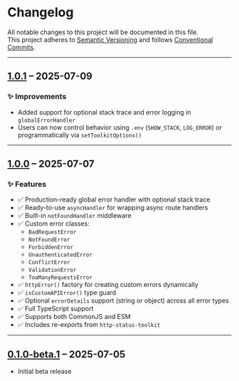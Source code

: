 # Changelog

All notable changes to this project will be documented in this file.  
This project adheres to [Semantic Versioning](https://semver.org) and follows [Conventional Commits](https://www.conventionalcommits.org).

---

## [1.0.1](https://github.com/dev-rashedin/express-error-toolkit/releases/tag/1.0.1) – 2025-07-09

### ✨ Improvements

- Added support for optional stack trace and error logging in `globalErrorHandler`
- Users can now control behavior using `.env` (`SHOW_STACK`, `LOG_ERROR`) or programmatically via `setToolkitOptions()`

---

## [1.0.0](https://github.com/dev-rashedin/express-error-toolkit/releases/tag/1.0.0) – 2025-07-07

### ✨ Features

- ✅ Production-ready global error handler with optional stack trace
- ✅ Ready-to-use `asyncHandler` for wrapping async route handlers
- ✅ Built-in `notFoundHandler` middleware
- ✅ Custom error classes:
  - `BadRequestError`
  - `NotFoundError`
  - `ForbiddenError`
  - `UnauthenticatedError`
  - `ConflictError`
  - `ValidationError`
  - `TooManyRequestsError`
- ✅ `httpError()` factory for creating custom errors dynamically
- ✅ `isCustomAPIError()` type guard
- ✅ Optional `errorDetails` support (string or object) across all error types
- ✅ Full TypeScript support
- ✅ Supports both CommonJS and ESM
- ✅ Includes re-exports from `http-status-toolkit`

---

## [0.1.0-beta.1](https://github.com/dev-rashedin/express-error-toolkit/releases/tag/0.1.0-beta.1) – 2025-07-05

- Initial beta release
